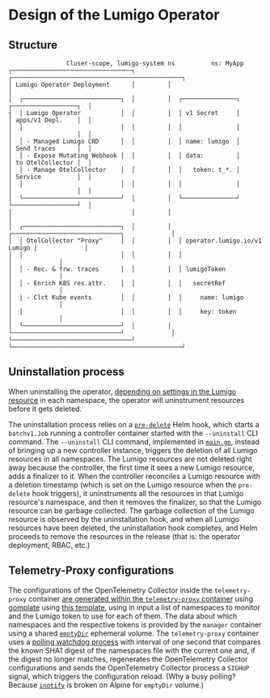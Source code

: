 # Design of the Lumigo Operator

## Structure

```
                Cluser-scope, lumigo-system ns          ns: MyApp
┌─────────────────────────────────┐         ┌───────────────────────────────────────────────┐
│ Lumigo Operator Deployment      │         │                                               │
│  ┌───────────────────────────┐  │         │  ┌───────────────┐      ┌──────────────────┐  │
┤  │ Lumigo Operator           │  │         │  │ v1 Secret     │      │ apps/v1 Depl.    │  │
│  │                           │  │         │  │               │      │                  │  │
│  │ - Managed Lumigo CRD      │  │         │  │ name: lumigo  │      │ Send traces      │  │
│  │ - Expose Mutating Webhook │  │         │  │ data:         │      │ to OtelCollector │  │
│  │ - Manage OtelCollector    │  │         │  │   token: t_*. │      │ Service          │  │
│  │                           │  │         │  │               │      │                  │  │
│  └───────────────────────────┘  │         │  └───────────────┘      └──────────────────┘  │
│                                 │         │                                               │
│  ┌───────────────────────────┐  │         │  ┌──────────────────────────────┐             │
│  │ OtelCollector "Proxy"     │  │         │  │ operator.lumigo.io/v1 Lumigo │             │
│  │                           │  │         │  │                              │             │
│  │ - Rec. & frw. traces      │  │         │  │ lumigoToken                  │             │
│  │ - Enrich K8S res.attr.    │  │         │  │   secretRef                  │             │
│  │ - Clct Kube events        │  │         │  │     name: lumigo             │             │
│  │                           │  │         │  │     key: token               │             │
│  └───────────────────────────┘  │         │  └──────────────────────────────┘             │
└─────────────────────────────────┘         └───────────────────────────────────────────────┘
```

## Uninstallation process

When uninstalling the operator, [depending on settings in the Lumigo resource](README.md#remove-injection-from-existing-resources) in each namespace, the operator will uninstrument resources before it gets deleted.

The uninstallation process relies on a [`pre-delete`](./charts/lumigo-operator/templates/uninstallation/uninstall-hook.yaml) Helm hook, which starts a `batchv1.Job` running a controller container started with the `--uninstall` CLI command.
The `--uninstall` CLI command, implemented in [`main.go`](./main.go), instead of bringing up a new controller instance, triggers the deletion of all Lumigo resources in all namespaces.
The Lumigo resources are not deleted right away because the controller, the first time it sees a new Lumigo resource, adds a finalizer to it.
When the controller reconciles a Lumigo resource with a deletion timestamp (which is set on the Lumigo resource when the `pre-delete` hook triggers), it uninstruments all the resources in that Lumigo resource's namespace, and then it removes the finalizer, so that the Lumigo resource can be garbage collected.
The garbage collection of the Lumigo resource is observed by the uninstallation hook, and when all Lumigo resources have been deleted, the uninstallation hook completes, and Helm proceeds to remove the resources in the release (that is: the operator deployment, RBAC, etc.)

## Telemetry-Proxy configurations

The configurations of the OpenTelemetry Collector inside the `telemetry-proxy` container [are generated within the `telemetry-proxy` container](./telemetryproxy/bin/entrypoint.sh) using [gomplate](https://github.com/hairyhenderson/gomplate) using [this template](./telemetryproxy/etc/config.yaml.tpl), using in input a list of namespaces to monitor and the Lumigo token to use for each of them.
The data about which namespaces and the respective tokens is provided by the `manager` container using a shared [`emptyDir`](https://kubernetes.io/docs/concepts/storage/ephemeral-volumes/) ephemeral volume.
The `telemetry-proxy` container uses a [polling watchdog process](./telemetryproxy/bin/entrypoint.sh) with interval of one second that compares the known SHA1 digest of the namespaces file with the current one and, if the digest no longer matches, regenerates the OpenTelemetry Collector configurations and sends the OpenTelemetry Collector process a `SIGHUP` signal, which triggers the configuration reload.
(Why a busy polling? Because [`inotify`](https://pkgs.alpinelinux.org/package/edge/main/x86/inotify-tools) is broken on Alpine for `emptyDir` volume.)
